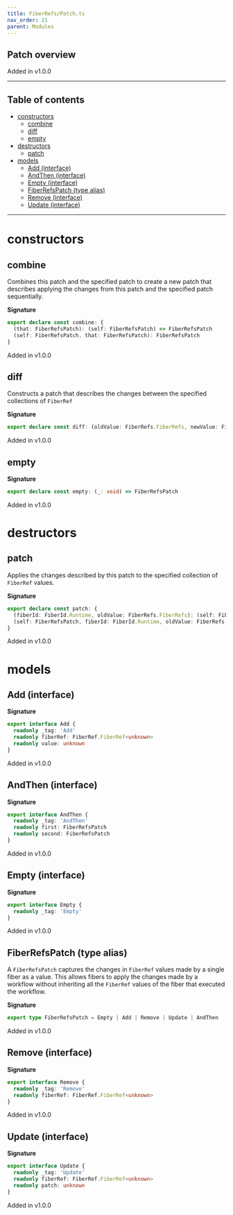 ```yaml
---
title: FiberRefs/Patch.ts
nav_order: 21
parent: Modules
---
```


## Patch overview

Added in v1.0.0

---

<h2 class="text-delta">Table of contents</h2>

- [constructors](#constructors)
  - [combine](#combine)
  - [diff](#diff)
  - [empty](#empty)
- [destructors](#destructors)
  - [patch](#patch)
- [models](#models)
  - [Add (interface)](#add-interface)
  - [AndThen (interface)](#andthen-interface)
  - [Empty (interface)](#empty-interface)
  - [FiberRefsPatch (type alias)](#fiberrefspatch-type-alias)
  - [Remove (interface)](#remove-interface)
  - [Update (interface)](#update-interface)

---

# constructors

## combine

Combines this patch and the specified patch to create a new patch that
describes applying the changes from this patch and the specified patch
sequentially.

**Signature**

```ts
export declare const combine: {
  (that: FiberRefsPatch): (self: FiberRefsPatch) => FiberRefsPatch
  (self: FiberRefsPatch, that: FiberRefsPatch): FiberRefsPatch
}
```

Added in v1.0.0

## diff

Constructs a patch that describes the changes between the specified
collections of `FiberRef`

**Signature**

```ts
export declare const diff: (oldValue: FiberRefs.FiberRefs, newValue: FiberRefs.FiberRefs) => FiberRefsPatch
```

Added in v1.0.0

## empty

**Signature**

```ts
export declare const empty: (_: void) => FiberRefsPatch
```

Added in v1.0.0

# destructors

## patch

Applies the changes described by this patch to the specified collection
of `FiberRef` values.

**Signature**

```ts
export declare const patch: {
  (fiberId: FiberId.Runtime, oldValue: FiberRefs.FiberRefs): (self: FiberRefsPatch) => FiberRefs.FiberRefs
  (self: FiberRefsPatch, fiberId: FiberId.Runtime, oldValue: FiberRefs.FiberRefs): FiberRefs.FiberRefs
}
```

Added in v1.0.0

# models

## Add (interface)

**Signature**

```ts
export interface Add {
  readonly _tag: 'Add'
  readonly fiberRef: FiberRef.FiberRef<unknown>
  readonly value: unknown
}
```

Added in v1.0.0

## AndThen (interface)

**Signature**

```ts
export interface AndThen {
  readonly _tag: 'AndThen'
  readonly first: FiberRefsPatch
  readonly second: FiberRefsPatch
}
```

Added in v1.0.0

## Empty (interface)

**Signature**

```ts
export interface Empty {
  readonly _tag: 'Empty'
}
```

Added in v1.0.0

## FiberRefsPatch (type alias)

A `FiberRefsPatch` captures the changes in `FiberRef` values made by a single
fiber as a value. This allows fibers to apply the changes made by a workflow
without inheriting all the `FiberRef` values of the fiber that executed the
workflow.

**Signature**

```ts
export type FiberRefsPatch = Empty | Add | Remove | Update | AndThen
```

Added in v1.0.0

## Remove (interface)

**Signature**

```ts
export interface Remove {
  readonly _tag: 'Remove'
  readonly fiberRef: FiberRef.FiberRef<unknown>
}
```

Added in v1.0.0

## Update (interface)

**Signature**

```ts
export interface Update {
  readonly _tag: 'Update'
  readonly fiberRef: FiberRef.FiberRef<unknown>
  readonly patch: unknown
}
```

Added in v1.0.0
